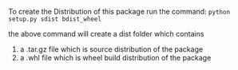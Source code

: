 To create the Distribution of this package run the command: `python setup.py sdist bdist_wheel`

the above command will create a dist folder which contains
1. a  .tar.gz file which is source distribution of the package
2. a  .whl file which is wheel build distribution of the package


